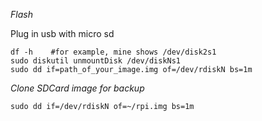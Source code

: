 *Flash*

Plug in usb with micro sd

```
df -h    #for example, mine shows /dev/disk2s1
sudo diskutil unmountDisk /dev/diskNs1
sudo dd if=path_of_your_image.img of=/dev/rdiskN bs=1m
```

*Clone SDCard image for backup*

```
sudo dd if=/dev/rdiskN of=~/rpi.img bs=1m
```


